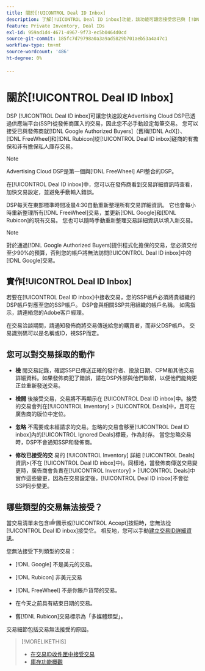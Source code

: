 ```yaml
---
title: 關於[!UICONTROL Deal ID Inbox]
description: 了解[!UICONTROL Deal ID inbox]功能，該功能可讓您接受您已與 [!DNL Google Authorized Buyers], [!DNL FreeWheel], and [!DNL Rubicon]發行者商議過的私人交易。
feature: Private Inventory, Deal IDs
exl-id: 959ad1d4-4671-4967-9f73-ec5b0464d0cd
source-git-commit: 185fc7d79798a0a3a9ad5829b701aeb53a4a47c1
workflow-type: tm+mt
source-wordcount: '486'
ht-degree: 0%

---
```


# 關於[!UICONTROL Deal ID Inbox]

DSP [!UICONTROL Deal ID inbox]可讓您快速設定Advertising Cloud DSP已透過供應端平台(SSP)從發佈商匯入的交易，因此您不必手動設定每筆交易。 您可以接受已與發佈商就[!DNL Google Authorized Buyers]（舊稱[!DNL AdX]）、[!DNL FreeWheel]和[!DNL Rubicon]從[!UICONTROL Deal ID inbox]磋商的有擔保和非有擔保私人庫存交易。

>[!NOTE]
>
>Advertising Cloud DSP是第一個與[!DNL FreeWheel] API整合的DSP。

在[!UICONTROL Deal ID inbox]中，您可以在發佈商看到交易詳細資訊時查看，加快交易設定，並避免手動輸入錯誤。

DSP每天在東部標準時間凌晨4:30自動重新整理所有交易詳細資訊。 它也會每小時重新整理所有[!DNL FreeWheel]交易，並更新[!DNL Google]和[!DNL Rubicon]的現有交易。 您也可以隨時手動重新整理交易詳細資訊以填入新交易。

<!-- MC: I'm not sure where I got the following. Is this currently true? -->
>[!NOTE]
>
>對於通過[!DNL Google Authorized Buyers]提供程式化擔保的交易，您必須交付至少90%的預算，否則您的帳戶將無法訪問[!UICONTROL Deal ID inbox]中的[!DNL Google]交易。

## 實作[!UICONTROL Deal ID Inbox]

若要在[!UICONTROL Deal ID inbox]中接收交易，您的SSP帳戶必須將貴組織的DSP帳戶對應至您的SSP帳戶。 DSP會與相關SSP共用組織的帳戶名稱。 如需指示，請連絡您的Adobe客戶經理。

在交易洽談期間，請通知發佈商將交易傳送給您的購買者，而非父DSP帳戶。 交易識別碼可以是名稱或ID，視SSP而定。

## 您可以對交易採取的動作

* **檢** 閱交易記錄，確認SSP已傳送正確的發行者、投放日期、CPM和其他交易詳細資料。如果發佈商犯了錯誤，請在DSP外部與他們聯繫，以便他們能夠更正並重新發送交易。

* **檢閱** 後接受交易，交易將不再顯示在 [!UICONTROL Deal ID inbox]中。接受的交易會列在[!UICONTROL Inventory] > [!UICONTROL Deals]中，且可在廣告商的版位中定位。

* **忽略** 不需要或未經請求的交易。忽略的交易會移至[!UICONTROL Deal ID inbox]內的[!UICONTROL Ignored Deals]標籤，作為封存。 當您忽略交易時，DSP不會通知SSP和發佈商。

* **修改已接受的交** 易的 [!UICONTROL Inventory] 詳細 [!UICONTROL Deals] 資訊>(不在 [!UICONTROL Deal ID inbox]中)。同樣地，當發佈商傳送交易變更時，廣告商會負責在[!UICONTROL Inventory] > [!UICONTROL Deals]中實作這些變更，因為在交易設定後，[!UICONTROL Deal ID inbox]不會從SSP同步變更。

## 哪些類型的交易無法接受？

當交易清單未包含![Accept](/help/dsp/assets/accept.png)圖示或[!UICONTROL Accept]按鈕時，您無法從[!UICONTROL Deal ID inbox]接受它。 相反地，您可以手動[建立交易ID詳細資訊](/help/dsp/inventory/deal-id-create.md)。

您無法接受下列類型的交易：

* [!DNL Google] 不是美元的交易。

* [!DNL Rubicon] 非美元交易

* [!DNL FreeWheel] 不是你賬戶貨幣的交易。

* 在今天之前具有結束日期的交易。

* 舊[!DNL Rubicon]交易標示為「多媒體類型」。

交易細節包括交易無法接受的原因。

>[!MORELIKETHIS]
>
>* [在交易ID收件匣中接受交易](deal-id-inbox-accept.md)
>* [庫存功能概觀](inventory-overview.md)

